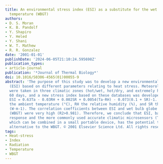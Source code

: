```yaml
---
title: An environmental stress index (ESI) as a substitute for the wet bulb globe
  temperature (WBGT)
authors:
- D. S. Moran
- K. B. Pandolf
- Y. Shapiro
- Y. Heled
- Y. Shani
- W. T. Mathew
- R. R. Gonzalez
date: '2001-01-01'
publishDate: '2024-06-05T21:10:24.595698Z'
publication_types:
- article-journal
publication: '*Journal of Thermal Biology*'
doi: 10.1016/S0306-4565(01)00055-9
abstract: 'The purpose of this study was to develop a new environmental stress index
  (ESI) based on different parameters relating to heat stress. Meteorological measurements
  were taken in three climatic zones (hot/wet, hot/dry, and extremely hot/dry) for
  60 days, and a new stress index based on these databases was developed as follows:
  ESI = 0.63Ta - 0.03RH + 0.002SR + 0.0054(Ta·RH) - 0.073(0.1 + SR)-1. where Ta is
  the ambient temperature (°C), RH the relative humidity (%), and SR the solar radiation
  (W·m-1). The correlation coefficients between ESI and wet bulb globe temperature
  (WBGT) were very high (R2>0.981). Therefore, we conclude that ESI, based on fast
  response and the more commonly used accurate climatic microsensors (Ta, RH, SR)
  which can be combined in a small portable device, has the potential to be a practical
  alternative to the WBGT. © 2001 Elsevier Science Ltd. All rights reserved.'
tags:
- Heat-stress
- Index
- Radiation
- Temperature
- WBGT
---
```

